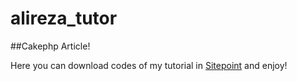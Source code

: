 alireza_tutor
=============

##Cakephp Article! 

Here you can download codes of my tutorial in [Sitepoint](www.sitepoint.com/author/akhalili/) and enjoy!
